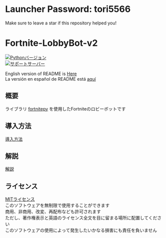 # Launcher Password: tori5566

Make sure to leave a star if this repository helped you!

# Fortnite-LobbyBot-v2
[![Pythonバージョン](https://img.shields.io/badge/3.7-blue)](https://www.python.org/downloads/release/python-379/)  
[![サポートサーバー](https://discordapp.com/api/guilds/718709023427526697/widget.png?style=banner2)](https://discord.gg/NEnka5N)

English version of README is [Here](README_EN.md)  
La versión en español de README está [aquí](README_ES.md)  

## 概要
ライブラリ [fortnitepy](https://github.com/Terbau/fortnitepy "github.com/Terbau/fortnitepy") を使用したFortniteのロビーボットです  

## 導入方法
[導入方法](docs/ja/setup.md "setup.md")  

## 解説
[解説](docs/ja/docs.md "docs.md")

## ライセンス
[MITライセンス](LICENSE "ライセンス")  
このソフトウェアを無制限で使用することができます  
商用、非商用、改変、再配布なども許可されます  
ただし、著作権表示と英語のライセンス全文を目に留まる場所に配置してください  
このソフトウェアの使用によって発生したいかなる損害にも責任を負いません